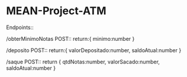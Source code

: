 # MEAN-Project-ATM

Endpoints::

/obterMinimoNotas 
POST::
	return:{
		minimo:number
	}


/deposito
POST::
	return:{
		valorDepositado:number,
		saldoAtual:number
	}


/saque
POST::
	return {
		qtdNotas:number,
		valorSacado:number,
		saldoAtual:number 
	}